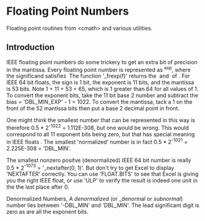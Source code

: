 # Floating Point Numbers

Floating point routines from &lt;cmath&gt; and various utilities.

## Introduction

IEEE floating point numbers do some trickery to get 
an extra bit of precision in the mantissa. Every floating point 
number is represented as
<math>f = &plusmn; sig &times; 2<sup>exp</sup></math>,
where the significand satisfies 
<math>"0.5 &le; sig &lt; 1</math>
The function '_frexp(f)' 
returns the <math>sig</math> and <math>exp</math> of <math>f</math>.
For IEEE 64 bit floats, 
the sign is 1 bit, the exponent is 11 bits, and the mantissa 
is 53 bits. Note 1 + 11 + 53 = 65, which is 1 greater than 64 
for all values of 1. To convert the exponent bits, take the 
11 bit base 2 number and subtract the bias = 'DBL_MIN_EXP' - 1 = 1022. 
To convert the mantissa, tack a 1 on the front of the 52 mantissa bits 
then put a base 2 decimal point in front. 

One might think the smallest number that can be represented in this way 
is therefore 0.5 * 2<markup><sup>-1022</sup></markup> = 1.112E-308, but one would be wrong. 
This would correspond to all 11 exponent bits being zero, but that has 
special meaning in IEEE floats . The smallest 'normalized' number is in 
fact 0.5 * 2<markup><sup>-1021</sup></markup> = 2.225E-308 = 'DBL_MIN'.

The smallest nonzero positve (denormalized) IEEE 64 bit number is really 
0.5 * 2<markup><sup>-1073</sup></markup> = '_nextafter(0, 1)'. 
But don't try to get Excel to display 'NEXTAFTER' correctly. 
You can use 'FLOAT.BITS' to see that Excel is giving you the right 
IEEE float, or use 'ULP' to verify the result is indeed one unit in the the last place after 0. 
		
Denormalized Numbers,
A _denormalized_ (or _denormal</newTerm> or 
_subnormal_) number lies between '-DBL_MIN' 
and 'DBL_MIN'. 
The lead significant digit is zero as are all the exponent bits. 
